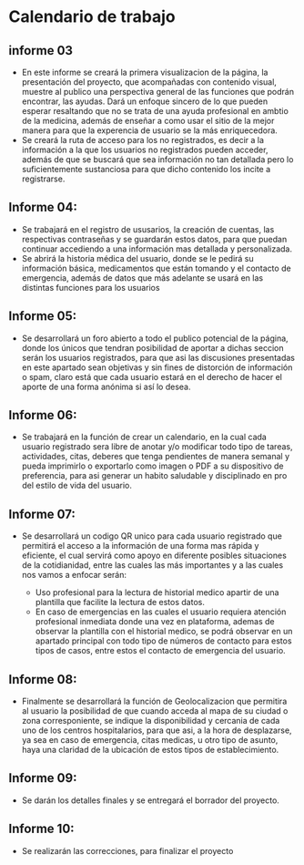 # Calendario de trabajo

## informe 03

- En este informe se creará la primera visualizacion de la página, la presentación del proyecto, que acompañadas con contenido visual, muestre al publico una perspectiva general   de las funciones que podrán encontrar, las ayudas. Dará un enfoque sincero de lo que pueden esperar resaltando que no se trata de una ayuda profesional en ambtio de la           medicina, además de enseñar a como usar el sitio de la mejor manera para que la experencia de usuario se la más enriquecedora.
- Se creará la ruta de acceso para los no registrados, es decir a la información a la que los usuarios no registrados pueden acceder, además de que se buscará que sea          información   no tan detallada pero lo suficientemente sustanciosa para que dicho contenido los incite a registrarse.

## Informe 04:

- Se trabajará en el registro de ususarios, la creación de cuentas, las respectivas contraseñas y se guardarán estos datos, para que puedan continuar accediendo a una información   mas detallada y personalizada.
- Se abrirá la historia médica del usuario, donde se le pedirá su información básica, medicamentos que están tomando y el contacto de emergencia, además de datos que más adelante se usará en las distintas funciones para los usuarios 

## Informe 05:

- Se desarrollará un foro abierto a todo el publico potencial de la página, donde los únicos que tendran posibilidad de aportar a dichas seccion serán los usuarios registrados,   para que asi las discusiones presentadas en este apartado sean objetivas y sin fines de distorción de información o spam,  claro está que cada usuario estará en el derecho de   hacer el aporte de una forma anónima si así lo desea.


## Informe 06:

- Se trabajará en la función de crear un calendario, en la cual cada usuario registrado sera libre de anotar y/o modificar todo tipo de tareas, actividades, citas, deberes que     tenga  pendientes de manera semanal y pueda imprimirlo o exportarlo como imagen o PDF a su dispositivo de preferencia, para asi generar un habito saludable y disciplinado en     pro del estilo de vida del usuario. 

## Informe 07:

- Se desarrollará un codigo QR unico para cada usuario registrado que permitirá el acceso a la información de una forma mas rápida y eficiente, el cual servirá como apoyo en diferente posibles situaciones de la cotidianidad, entre las cuales las más importantes y a las cuales nos vamos a enfocar serán:

  - Uso profesional para la lectura de historial medico apartir de una plantilla que facilite la lectura de estos datos. 
  - En caso de emergencias en las cuales el usuario requiera atención profesional inmediata donde una vez en plataforma, ademas de observar la plantilla con el historial medico,   se podrá observar en un apartado principal con todo tipo de números de contacto para estos tipos de casos, entre estos el contacto de emergencia del usuario.
  

## Informe 08:

- Finalmente se desarrollará la función de Geolocalizacion que permitira al usuario la posibilidad de que cuando acceda al mapa de su ciudad o zona corresponiente, se indique     la disponibilidad y cercania de cada uno de los centros hospitalarios, para que asi, a la hora de desplazarse, ya sea en caso de emergencia, citas medicas, u otro tipo de       asunto, haya una claridad de la ubicación de estos tipos de establecimiento.
 
## Informe 09:
- Se darán los detalles finales y se entregará el borrador del proyecto.

## Informe 10:
- Se realizarán las correcciones, para finalizar el proyecto
